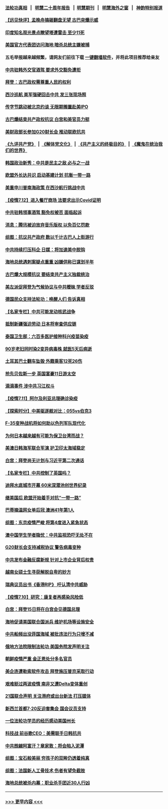 #### [法轮功真相](https://github.com/gfw-breaker/truth/blob/master/README.md?t=0) &nbsp;&nbsp;|&nbsp;&nbsp; [明慧二十周年报告](https://github.com/gfw-breaker/mh-reports/blob/master/README.md?t=0) &nbsp;&nbsp;|&nbsp;&nbsp;[明慧期刊](https://github.com/gfw-breaker/mh-qikan) &nbsp;&nbsp;|&nbsp;&nbsp; [明慧海外之窗](https://github.com/gfw-breaker/mh-news/blob/master/README.md?t=0) &nbsp;&nbsp;|&nbsp;&nbsp; [神韵特别报道](https://github.com/gfw-breaker/mh-news/blob/master/shenyun.md?t=0)
#### [【远见快评】孟晚舟搞砸翻盘无望 古巴突爆示威](../pages/nsc418/n13084696.md?t=07130901) 
#### [印度知名观光景点瞭望塔遭雷击 至少11死](../pages/nsc418/n13084651.md?t=07130901) 
#### [美国官方代表团访问海地 暗杀总统主嫌被捕](../pages/nsc418/n13084472.md?t=07130901) 
#### 五毛举报越来越频繁，请网友们前往下载 [一键翻墙软件](https://github.com/gfw-breaker/ssr-accounts)，并将此项目推荐给亲友
#### [中共驻韩外交官酒驾 要求外交豁免遭拒](../pages/nsc418/n13084473.md?t=07130901) 
#### [拜登：古巴政权需尊重人民的权利](../pages/nsc418/n13084399.md?t=07130901) 
#### [西沙巡航 美军强硬回击中共 发三张现场照](../pages/nsc418/n13084288.md?t=07130901) 
#### [传字节跳动被北京约谈 无限期搁置赴美IPO](../pages/nsc418/n13084068.md?t=07130901) 
#### [古巴爆结束共产政权抗议 白宫和美官员力挺](../pages/nsc418/n13084114.md?t=07130901) 
#### [美财政部长参加G20财长会 推动联欧抗共](../pages/nsc418/n13084153.md?t=07130901) 
#### [《九评共产党》](https://github.com/begood0513/9ping.md/blob/master/README.md) &nbsp;|&nbsp; [《解体党文化》](../../../../jtdwh.md/blob/master/README.md)  &nbsp;|&nbsp; [《共产主义的终极目的》](../../../../gczydzjmd.md/blob/master/README.md) &nbsp;|&nbsp; [《魔鬼在统治我们的世界》](../../../../mgztzwmdsj.md/blob/master/README.md) 
#### [韩国政治新秀：中共是民主之敌 必与之一战](../pages/nsc418/n13084088.md?t=07130901) 
#### [欧盟外长达共识 启动基建计划 抗衡一带一路](../pages/nsc418/n13083860.md?t=07130901) 
#### [美重申川普南海政策 在西沙航行挑战中共](../pages/nsc418/n13083923.md?t=07130901) 
#### [【疫情7.12】进入餐厅商场 法要求出示Covid证明](../pages/nsc418/n13083387.md?t=07130901) 
#### [中共驻韩领事酒驾 豁免权被否 面临起诉](../pages/nsc418/n13083472.md?t=07130901) 
#### [消息：腾讯被迫放弃音乐版权 以免百亿罚款](../pages/nsc418/n13083451.md?t=07130901) 
#### [组图：抗议共产政府 数以千计古巴人上街游行](../pages/nsc418/n13083352.md?t=07130901) 
#### [中共持续打压科企 日媒：将加速美中脱钩](../pages/nsc418/n13083312.md?t=07130901) 
#### [海地总统遇刺案疑点重重 凶嫌供称已谋划半年](../pages/nsc418/n13082876.md?t=07130901) 
#### [古巴爆大规模抗议 要结束共产主义独裁统治](../pages/nsc418/n13082560.md?t=07130901) 
#### [美左派促拜登为气候协议与中共暧昧 学者反驳](../pages/nsc418/n13082181.md?t=07130901) 
#### [德国民众支持法轮功：唤醒人们 告诉真相](../pages/nsc418/n13081625.md?t=07130901) 
#### [【名家专栏】中共可能发动核武战争](../pages/nsc418/n13081853.md?t=07130901) 
#### [抵制新疆强迫劳动 日本将审查供应链](../pages/nsc418/n13082163.md?t=07130901) 
#### [泰国卫生部：六百多医护接种科兴疫苗染疫](../pages/nsc418/n13081752.md?t=07130901) 
#### [90岁老妇同时染2变异病毒株 就医5天后病逝](../pages/nsc418/n13082057.md?t=07130901) 
#### [土耳其巴士翻车坠毁 外籍乘客12死26伤](../pages/nsc418/n13081990.md?t=07130901) 
#### [抢先贝佐斯一步 英国富豪11日游太空](../pages/nsc418/n13082030.md?t=07130901) 
#### [滴滴事件 涉中共习江权斗](../pages/nsc418/n13082006.md?t=07130901) 
#### [【疫情7.11】阿尔及利亚总理确诊染疫](../pages/nsc418/n13081574.md?t=07130901) 
#### [【探索时分】中美驱逐舰对比：055vs伯克3](../pages/nsc418/n13081164.md?t=07130901) 
#### [F-35变种战机将如何助以色列军队现代化](../pages/nsc418/n13077427.md?t=07130901) 
#### [为何日本越来越有可能为保卫台湾而战？](../pages/nsc418/n13079575.md?t=07130901) 
#### [美澳日韩海军联合军演 护卫印太海域稳定](../pages/nsc418/n13081048.md?t=07130901) 
#### [白宫：拜登尚无计划与习近平第二次通话](../pages/nsc418/n13081123.md?t=07130901) 
#### [【名家专栏】中共控制了英国吗？](../pages/nsc418/n13080067.md?t=07130901) 
#### [迪拜水底城市开幕 60米深潜池创世界纪录](../pages/nsc418/n13080998.md?t=07130901) 
#### [继美国后 欧盟开始着手对抗“一带一路”](../pages/nsc418/n13080932.md?t=07130901) 
#### [巴蒂摘温网女单后冠 澳洲41年第1人](../pages/nsc418/n13080924.md?t=07130901) 
#### [组图：东京疫情严峻 将第4度进入紧急状态](../pages/nsc418/n13080404.md?t=07130901) 
#### [澳中国学生学者隐忧：中共监视恐吓无处不在](../pages/nsc418/n13080804.md?t=07130901) 
#### [G20财长会支持减税协议 警告病毒变种](../pages/nsc418/n13080713.md?t=07130901) 
#### [中共发布金融反腐新规 针对上市企业背后权贵](../pages/nsc418/n13080390.md?t=07130901) 
#### [越南女硕士生寻获解脱自卑的妙方](../pages/nsc418/n13079268.md?t=07130901) 
#### [瑞典议员出书《香港RIP》 吁认清中共威胁](../pages/nsc418/n13080532.md?t=07130901) 
#### [【疫情7.10】研究：康复者再感染风险低](../pages/nsc418/n13080480.md?t=07130901) 
#### [白宫：拜登15日将在白宫会见德国总理](../pages/nsc418/n13080337.md?t=07130901) 
#### [海地促请美国联合国派兵 维护机场等设施安全](../pages/nsc418/n13079967.md?t=07130901) 
#### [中共船频出没菲国海域 被批违法行为只增不减](../pages/nsc418/n13080030.md?t=07130901) 
#### [俄地方法院限制法轮功 美国务院发声明关注](../pages/nsc418/n13079658.md?t=07130901) 
#### [朝鲜疫情严重 金正恩处分多名官员](../pages/nsc418/n13079673.md?t=07130901) 
#### [美企连遭勒索软件攻击 拜登施压普京采取行动](../pages/nsc418/n13079592.md?t=07130901) 
#### [艰难挺过两波疫情 南非又遭Delta变体重创](../pages/nsc418/n13079558.md?t=07130901) 
#### [21国联合声明 关注港府或出台新法 打压媒体](../pages/nsc418/n13079359.md?t=07130901) 
#### [新西兰首都7‧20反迫害集会 国会议员支持](../pages/nsc418/n13078525.md?t=07130901) 
#### [一位法轮功学员的经历感动美国州长](../pages/nsc418/n13078953.md?t=07130901) 
#### [科技战 前谷歌CEO：美需联手日韩抗共](../pages/nsc418/n13078961.md?t=07130901) 
#### [中共觊觎阿富汗？章家敦：将会陷入泥潭](../pages/nsc418/n13078945.md?t=07130901) 
#### [组图：宝石般美丽 穷孩子的双眸仍透着纯真](../pages/nsc418/n13077674.md?t=07130901) 
#### [组图：法国新人工骨技术 伤者有望免截肢](../pages/nsc418/n13078375.md?t=07130901) 
#### [海地总统被杀内幕：职业杀手团近30人行凶](../pages/nsc418/n13078949.md?t=07130901) 

----
#### [ >>> 更早内容 <<< ](../indexes/nsc418-earlier.md)
